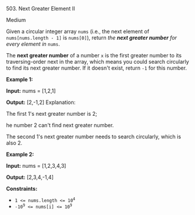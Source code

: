 ﻿503\. Next Greater Element II

Medium

Given a circular integer array `nums` (i.e., the next element of `nums[nums.length - 1]` is `nums[0]`), return _the **next greater number** for every element in_ `nums`.

The **next greater number** of a number `x` is the first greater number to its traversing-order next in the array, which means you could search circularly to find its next greater number. If it doesn't exist, return `-1` for this number.

**Example 1:**

**Input:** nums = [1,2,1]

**Output:** [2,-1,2] Explanation: 

The first 1's next greater number is 2; 

he number 2 can't find next greater number. 

The second 1's next greater number needs to search circularly, which is also 2.

**Example 2:**

**Input:** nums = [1,2,3,4,3]

**Output:** [2,3,4,-1,4]

**Constraints:**

*   <code>1 <= nums.length <= 10<sup>4</sup></code>
*   <code>-10<sup>9</sup> <= nums[i] <= 10<sup>9</sup></code>